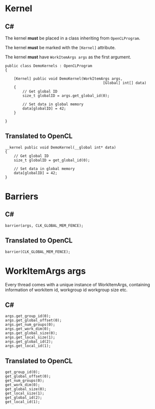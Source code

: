 # Kernel #


## C# ##

The kernel **must** be placed in a class inheriting from `OpenCLProgram`.

The kernel **must** be marked with the `[Kernel]` attribute.

The kernel **must** have `WorkItemArgs args` as the first argument.



~~~~
public class DemoKernels : OpenCLProgram
{

    [Kernel] public void DemoKernel(WorkItemArgs args,
                                             [Global] int[] data)
    {
        // Get global ID
        size_t globalID = args.get_global_id(0);

        // Set data in global memory
        data[globalID] = 42;
    }

}
~~~~

## Translated to OpenCL ##
~~~~
__kernel public void DemoKernel(__global int* data)
{
    // Get global ID
    size_t globalID = get_global_id(0);

    // Set data in global memory
    data[globalID] = 42;
}
~~~~

# Barriers #


## C# ##
~~~~
barrier(args, CLK_GLOBAL_MEM_FENCE);
~~~~


## Translated to OpenCL ##
~~~~
barrier(CLK_GLOBAL_MEM_FENCE);
~~~~



# WorkItemArgs args #
Every thread comes with a unique instance of WorkItemArgs, containing information of
workitem id, workgroup id workgroup size etc.

## C# ##
~~~~
args.get_group_id(0); 
args.get_global_offset(0);
args.get_num_groups(0);
args.get_work_dim(0);
args.get_global_size(0);
args.get_local_size(1);
args.get_global_id(2);
args.get_local_id(1);
~~~~


## Translated to OpenCL ##
~~~~
get_group_id(0); 
get_global_offset(0);
get_num_groups(0);
get_work_dim(0);
get_global_size(0);
get_local_size(1);
get_global_id(2);
get_local_id(1);
~~~~


